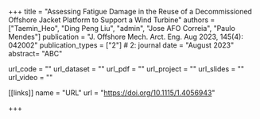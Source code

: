 +++ title = "Assessing Fatigue Damage in the Reuse of a Decommissioned Offshore Jacket Platform to Support a Wind Turbine" authors = ["Taemin_Heo", "Ding Peng Liu", "admin", "Jose AFO Correia", "Paulo Mendes"] publication = "J. Offshore Mech. Arct. Eng. Aug 2023, 145(4): 042002" publication_types = ["2"] # 2: journal 
date = "August 2023" abstract= "ABC"

url_code = "" url_dataset = "" url_pdf = "" url_project = "" url_slides = "" url_video = ""

[[links]] name = "URL" url = "https://doi.org/10.1115/1.4056943"

+++
